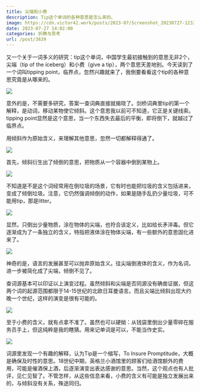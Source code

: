```yaml
---
title: 尖端和小费
description: Tip这个单词的各种意思是怎么来的。
image: https://cdn.victor42.work/posts/2023-07/Screenshot_20230727-123211.jpg
date: 2023-07-27 14:02:00
categories: 折腾与思考
url: /post/3639
---
```


又一个关于一词多义的研究：tip这个单词，中国学生最初接触到的意思无非2个，尖端（tip of the iceberg）和小费（give a tip），两个意思天差地别。今天读到了一个词叫tipping point，临界点，忽然兴趣就来了，我倒要看看这个tip的各种意思究竟是从哪来的。

![](https://cdn.victor42.work/posts/2023-07/Screenshot_20230727-123211.jpg)

意外的是，不需要多研究，答案一查词典直接就揭晓了。剑桥词典里tip的第一个解释，是动词，移动某物使它倾斜。这个意思我以前可不知道，它正是关键线索。tipping point显然是这个意思，当一个东西失去最后的平衡，即将倒下，就越过了临界点。

用倾斜作为原始含义，来理解其他意思，忽然一切都解释得通了。

![](https://cdn.victor42.work/posts/2023-07/Screenshot_20230727-123233.jpg)

首先，倾斜衍生出了倾倒的意思，把物质从一个容器中倒到某物上。

![](https://cdn.victor42.work/posts/2023-07/Screenshot_20230727-123316.jpg)

不知道是不是这个词经常用在倒垃圾的场景，它有时也能把垃圾的含义包括进来，变成了倾倒垃圾。注意，它仍然强调倾倒的动作，如果是随手乱扔少量垃圾，可不能用tip，那是litter。

![](https://cdn.victor42.work/posts/2023-07/Screenshot_20230727-123251.jpg)

显然，只倒出少量物质，涂在物体的尖端，也符合该定义，比如给长矛淬毒。但它逐渐成为了一条独立的含义，特指把液体涂在物体尖端，有一些额外的意思固化进来了。

![](https://cdn.victor42.work/posts/2023-07/Screenshot_20230727-123349.jpg)

神奇的是，语言的发展甚至可以抛弃原始含义。往尖端倒液体的含义，作为名词，进一步被简化成了尖端，倾倒不见了。

查词源基本可以印证以上演变过程。虽然倾斜和尖端是否同源没有确凿证据，但这两个词的起源范围都限于14-15世纪的北欧日耳曼语言。而且尖端比倾斜出现大约晚一个世纪，这样的演变是很有可能的。

![](https://cdn.victor42.work/posts/2023-07/Screenshot_20230727-124202.jpg)

至于小费的含义，就有点拿不准了。虽然也可以硬拗：从钱袋里倒出少量零碎在服务员手上，但这纯粹是我的瞎猜。用来记单词是可以，不能当作史实。

![](https://cdn.victor42.work/posts/2023-07/Screenshot_20230727-132349.jpg)

词源里发现一个有趣的解释，认为Tip是一个缩写，To Insure Promptitude，大概是确保及时性的意思。18世纪中期，英格兰小酒馆里的顾客们给酒馆额外的费用，可能是催酒保上酒，后逐渐演变出表达感谢的意思。当然，这个观点也有人批评，见仁见智了。不管怎样，从这些信息来看，小费的含义有可能是独立发展出来的，与倾斜没有关系，殊途同归。
